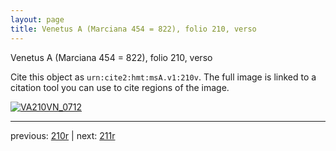```yaml
---
layout: page
title: Venetus A (Marciana 454 = 822), folio 210, verso
---
```


Venetus A (Marciana 454 = 822), folio 210, verso

Cite this object as `urn:cite2:hmt:msA.v1:210v`.  The full image is linked to a citation tool you can use to cite regions of the image.

[![VA210VN_0712](http://www.homermultitext.org/iipsrv?IIIF=/project/homer/pyramidal/deepzoom/hmt/vaimg/2017a/VA210VN_0712.tif/full/800,/0/default.jpg)](http://www.homermultitext.org/ict2/?urn=urn:cite2:hmt:vaimg.2017a:VA210VN_0712) 

---

previous:  [210r](../210r/) | next: [211r](../211r/)